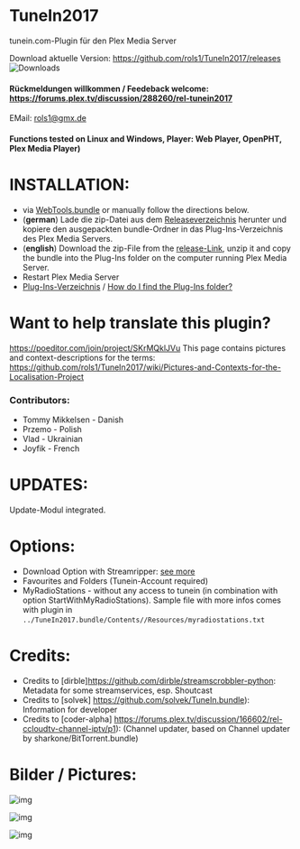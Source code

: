 TuneIn2017
==================
tunein.com-Plugin für den Plex Media Server

Download aktuelle Version: https://github.com/rols1/TuneIn2017/releases
![Downloads](https://img.shields.io/github/downloads/rols1/TuneIn2017/total.svg "Downloads")

#### Rückmeldungen willkommen / Feedeback welcome: https://forums.plex.tv/discussion/288260/rel-tunein2017
EMail: rols1@gmx.de 
  
#### Functions tested on Linux and Windows, Player: Web Player, OpenPHT, Plex Media Player)



INSTALLATION:
===================  
* via [WebTools.bundle](https://github.com/dagalufh/WebTools.bundle) or manually follow the directions below.
* (**german**) Lade die zip-Datei aus dem [Releaseverzeichnis](https://github.com/rols1/TuneIn2017/releases) herunter und kopiere den ausgepackten bundle-Ordner in das Plug-Ins-Verzeichnis des Plex Media Servers.
* (**english**) Download the zip-File from the [release-Link](https://github.com/rols1/TuneIn2017/releases), unzip it and copy the bundle into the Plug-Ins folder on the computer running Plex Media Server.
* Restart Plex Media Server
* [Plug-Ins-Verzeichnis](https://support.plex.tv/hc/en-us/articles/201106098) / [How do I find the Plug-Ins folder?](https://support.plex.tv/hc/en-us/articles/201106098)

Want to help translate this plugin?
===================  
https://poeditor.com/join/project/SKrMQklJVu
This page contains pictures and context-descriptions for the terms:
https://github.com/rols1/TuneIn2017/wiki/Pictures-and-Contexts-for-the-Localisation-Project

### Contributors:
* Tommy Mikkelsen - Danish
* Przemo - Polish
* Vlad - Ukrainian
* Joyfik - French

UPDATES:
===================  
Update-Modul integrated.

Options:
===================  
* Download Option with Streamripper: [see more](https://github.com/rols1/TuneIn2017/wiki/Download-Option-with-Streamripper) 
* Favourites and Folders (Tunein-Account required)
* MyRadioStations - without any access to tunein (in combination with option StartWithMyRadioStations). Sample file with more infos comes with plugin in ```../TuneIn2017.bundle/Contents//Resources/myradiostations.txt```

Credits:
===================  
- Credits to [dirble]https://github.com/dirble/streamscrobbler-python: Metadata for some streamservices, esp. Shoutcast
- Credits to [solvek] https://github.com/solvek/TuneIn.bundle): Information for developer
- Credits to [coder-alpha] https://forums.plex.tv/discussion/166602/rel-ccloudtv-channel-iptv/p1): (Channel updater, based on Channel updater by sharkone/BitTorrent.bundle)

 
Bilder / Pictures:
===================  
![img](https://us.v-cdn.net/6025034/uploads/editor/iw/x00gmcprclcw.png)

![img](https://us.v-cdn.net/6025034/uploads/editor/wr/9d299awck10x.png)

![img](https://us.v-cdn.net/6025034/uploads/editor/o3/mru0m2pe6lfn.png)


